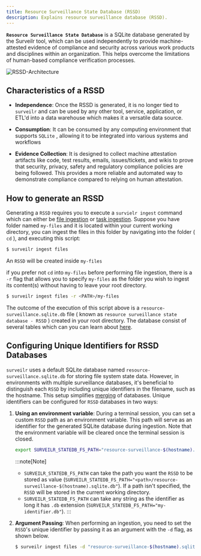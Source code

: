 ```yaml
---
title: Resource Surveillance State Database (RSSD)
description: Explains resource surveillance database (RSSD).
---
```


**`Resource Surveillance State Database`** is a SQLite database generated by the
Surveilr tool, which can be used independently to provide machine-attested
evidence of compliance and security across various work products and disciplines
within an organization. This helps overcome the limitations of human-based
compliance verification processes.

![RSSD-Architecture](/surveilr-ingestion-data-flow.drawio.svg)

## Characteristics of a RSSD

- **Independence**: Once the RSSD is generated, it is no longer tied to
  `surveilr` and can be used by any other tool, service, application, or ETL'd
  into a data warehouse which makes it a versatile data source.

- **Consumption**: It can be consumed by any computing environment that supports
  `SQLite` , allowing it to be integrated into various systems and workflows

- **Evidence Collection**: It is designed to collect machine attestation
  artifacts like code, test results, emails, issues/tickets, and wikis to prove
  that security, privacy, safety and regulatory compliance policies are being
  followed. This provides a more reliable and automated way to demonstrate
  compliance compared to relying on human attestation.

## How to generate an RSSD

Generating a `RSSD` requires you to execute a `survielr ingest` command which
can either be [file ingestion](/docs/core/cli/ingest-commands/files) or
[task ingestion](/docs/core/cli/ingest-commands/tasks). Suppose you have folder
named `my-files` and it is located within your current working directory, you
can ingest the files in this folder by navigating into the folder ( `cd` ), and
executing this script:

```bash
$ surveilr ingest files
```

An `RSSD` will be created inside `my-files`

if you prefer not `cd` into `my-files` before performing file ingestion, there
is a `-r` flag that allows you to specify `my-files` as the folder you wish to
ingest its content(s) without having to leave your root directory.

```bash
$ surveilr ingest files -r <PATH>/my-files
```

The outcome of the execution of this script above is a
`resource-surveillance.sqlite.db` file ( known as
`resource surveillance state database - RSSD` ) created in your root directory.
The database consist of several tables which can you can learn about
[here](/docs/standard-library/rssd-schema/state_schema#tables).

## Configuring Unique Identifiers for RSSD Databases

`surveilr` uses a default SQLite database named
`resource-surveillance.sqlite.db` for storing file system state data. However,
in environments with multiple surveillance databases, it's beneficial to
distinguish each `RSSD` by including unique identifiers in the filename, such as
the hostname. This setup simplifies [merging](/docs/core/admin/merge)
of databases. Unique identifiers can be configured for `RSSD` databases in two
ways:

1. **Using an environment variable**: During a terminal session, you can set a
   custom `RSSD` path as an environment variable. This path will serve as an
   identifier for the generated SQLite database during ingestion. Note that the
   environment variable will be cleared once the terminal session is closed.

   ```bash
   export SURVEILR_STATEDB_FS_PATH="resource-surveillance-$(hostname).sqlite.db"
   ```
   :::note[Note]
   - `SURVEILR_STATEDB_FS_PATH` can take the path you want the `RSSD` to be
     stored as value
     (`SURVEILR_STATEDB_FS_PATH="<path>/resource-surveillance-$(hostname).sqlite.db"`).
     If a path isn't specified, the `RSSD` will be stored in the current working
     directory.
   - `SURVEILR_STATEDB_FS_PATH` can take any string as the identifier as long it
     has `.db` extension (`SURVEILR_STATEDB_FS_PATH="my-identifier.db"`). :::

2. **Argument Passing**: When performing an ingestion, you need to set the
   `RSSD`'s unique identifier by passing it as an argument with the `-d` flag,
   as shown below.

   ```bash
   $ surveilr ingest files -d "resource-surveillance-$(hostname).sqlite.db"
   ```
